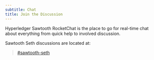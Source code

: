 ```yaml
---
subtitle: Chat
title: Join the Discussion
---
```


Hyperledger Sawtooth RocketChat is the place to go for real-time chat
about everything from quick help to involved discussion.

Sawtooth Seth discussions are located at:

> [#sawtooth-seth](https://chat.hyperledger.org/channel/sawtooth-seth)
